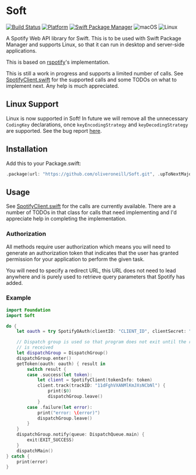 # Soft

[![Build Status](https://travis-ci.org/oliveroneill/Soft.svg?branch=master)](https://travis-ci.org/oliveroneill/Soft)
[![Platform](https://img.shields.io/badge/Swift-4.1-orange.svg)](https://img.shields.io/badge/Swift-4.1-orange.svg)
[![Swift Package Manager](https://img.shields.io/badge/spm-compatible-brightgreen.svg?style=flat)](https://swift.org/package-manager)
![macOS](https://img.shields.io/badge/os-macOS-green.svg?style=flat)
![Linux](https://img.shields.io/badge/os-linux-green.svg?style=flat)

A Spotify Web API library for Swift. This is to be used with Swift Package
Manager and supports Linux, so that it can run in desktop and server-side
applications.

This is based on [rspotify](https://github.com/samrayleung/rspotify)'s
implementation.

This is still a work in progress and supports a limited number of calls.
See [SpotifyClient.swift](https://github.com/oliveroneill/Soft/blob/master/Sources/Soft/SpotifyClient.swift)
for the supported calls and some TODOs on what to implement next.
Any help is much appreciated.

## Linux Support
Linux is now supported in Soft! In future we will remove all the unnecessary
`CodingKey` declarations, once `keyEncodingStrategy` and `keyDecodingStrategy`
are supported. See the bug report
[here](https://bugs.swift.org/browse/SR-7180).

## Installation
Add this to your Package.swift:

```swift
.package(url: "https://github.com/oliveroneill/Soft.git", .upToNextMajor(from: "0.0.1")),
```

## Usage
See [SpotifyClient.swift](https://github.com/oliveroneill/Soft/blob/master/Sources/Soft/SpotifyClient.swift)
for the calls are currently available. There are a number of TODOs in that
class for calls that need implementing and I'd appreciate help in
completing the implementation.

### Authorization
All methods require user authorization which means you will need to generate
an authorization token that indicates that the user has granted permission
for your application to perform the given task.

You will need to specify a redirect URL, this URL does not need to lead
anywhere and is purely used to retrieve query parameters that Spotify
has added.

### Example
```swift
import Foundation
import Soft

do {
    let oauth = try SpotifyOAuth(clientID: "CLIENT_ID", clientSecret: "CLIENT_SECRET", redirectURI: URL(string: "http://localhost:8888/callback")!, state: "STATE", scope: "playlist-read-private")

    // Dispatch group is used so that program does not exit until the result
    // is received
    let dispatchGroup = DispatchGroup()
    dispatchGroup.enter()
    getToken(oauth: oauth) { result in
        switch result {
        case .success(let token):
            let client = SpotifyClient(tokenInfo: token)
            client.track(trackID: "11dFghVXANMlKmJXsNCbNl") {
                print($0)
                dispatchGroup.leave()
            }
        case .failure(let error):
            print("error: \(error)")
            dispatchGroup.leave()
        }
    }
    dispatchGroup.notify(queue: DispatchQueue.main) {
        exit(EXIT_SUCCESS)
    }
    dispatchMain()
} catch {
    print(error)
}
```
